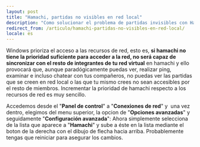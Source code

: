 ```yaml
---
layout: post
title: "Hamachi, partidas no visibles en red local"
description: "Como solucionar el problema de partidas invisibles con Hamachi"
redirect_from: /articulo/hamachi-partidas-no-visibles-en-red-local/
locale: es
---
```


Windows prioriza el acceso a las recursos de red, esto es, **si hamachi no tiene la prioridad suficiente para acceder a la red, no será capaz de sincronizar con el resto de integrantes de tu red virtual** en hamachi y ello provocará que, aunque paradógicamente puedas ver, realizar ping, examinar e incluso chatear con tus compañeros, no puedas ver las partidas que se creen en red local o las que tu mismo crees no sean accesibles por el resto de miembros. Incrementar la prioridad de hamachi respecto a los recursos de red es muy sencillo. 

Accedemos desde el "**Panel de control**" a "**Conexiones de red**" y  una vez dentro, elegimos del menu superior, la opcion de "**Opciones avanzadas**" y seguidamente "**Configuración avanzada**":<img src="/uploads/images/full/eb78d3a6988a59f4fb4d7b1fc3333a1bec0b2824.jpg" alt="" /> Ahora simplemente selecciona de la lista que aparece a "**Hamachi**" y sube a éste en la lista mediante el boton de la derecha con el dibujo de flecha hacia arriba. Probablemente tengas que reiniciar para asegurar los cambios. <img src="/uploads/images/full/e2e1a906387fbe36193baf2c29371805d812de41.jpg" alt="" />